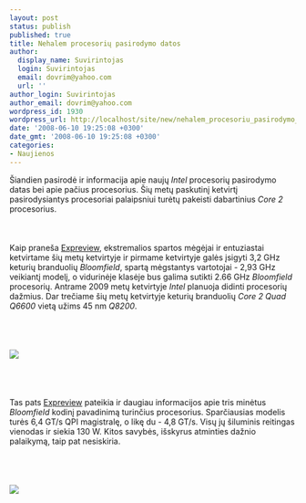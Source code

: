 ```yaml
---
layout: post
status: publish
published: true
title: Nehalem procesorių pasirodymo datos
author:
  display_name: Suvirintojas
  login: Suvirintojas
  email: dovrim@yahoo.com
  url: ''
author_login: Suvirintojas
author_email: dovrim@yahoo.com
wordpress_id: 1930
wordpress_url: http://localhost/site/new/nehalem_procesoriu_pasirodymo_datos/
date: '2008-06-10 19:25:08 +0300'
date_gmt: '2008-06-10 19:25:08 +0300'
categories:
- Naujienos
---
```

<p>Šiandien pasirodė ir informacija apie naujų <i>Intel</i> procesorių pasirodymo datas bei apie pačius procesorius. Šių metų paskutinį ketvirtį pasirodysiantys procesoriai palaipsniui turėtų pakeisti dabartinius <i>Core 2</i> procesorius.<br />
<br><br />
<br>Kaip praneša <a class="ns" href="http://en.expreview.com/2008/06/10/intel-roadmap-update-nehalem-to-enter-mainstream-market/#more-449">Expreview</a>, ekstremalios spartos mėgėjai ir entuziastai ketvirtame šių metų ketvirtyje ir pirmame ketvirtyje galės įsigyti 3,2 GHz keturių branduolių <i>Bloomfield</i>, spartą mėgstantys vartotojai - 2,93 GHz veikiantį modelį, o vidurinėje klasėje bus galima sutikti 2.66 GHz <i>Bloomfield</i> procesorių. Antrame 2009 metų ketvirtyje <i>Intel</i> planuoja didinti procesorių dažmius. Dar trečiame šių metų ketvirtyje keturių branduolių <i>Core 2 Quad Q6600</i> vietą užims 45 nm <i>Q8200</i>.<br />
<br><br />
<br><br><img src="http://img228.imageshack.us/img228/2430/bloomfield1rq2.png"><br><br />
<br><br />
<br>Tas pats <a class="ns" href="http://en.expreview.com/2008/06/10/more-bloomfield-specifications/">Expreview</a> pateikia ir daugiau informacijos apie tris minėtus <i>Bloomfield</i> kodinį pavadinimą turinčius procesorius. Sparčiausias modelis turės 6,4 GT/s QPI magistralę, o likę du - 4,8 GT/s. Visų jų šiluminis reitingas vienodas ir siekia 130 W. Kitos savybės, išskyrus atminties dažnio palaikymą, taip pat nesiskiria.<br />
<br><br />
<br><br><img src="http://img228.imageshack.us/img228/9084/bloomfieldspecge6.png"><br></p>
